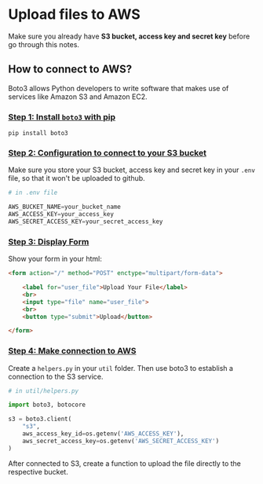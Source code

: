 # Upload files to AWS
Make sure you already have **S3 bucket, access key and secret key** before go through this notes.

## How to connect to AWS?
Boto3 allows Python developers to write software that makes use of services like Amazon S3 and Amazon EC2. 

### <u>Step 1: Install `boto3` with pip</u>
```
pip install boto3
```

### <u>Step 2: Configuration to connect to your S3 bucket</u>
Make sure you store your S3 bucket, access key and secret key in your `.env` file, so that it won't be uploaded to github.

```py
# in .env file

AWS_BUCKET_NAME=your_bucket_name
AWS_ACCESS_KEY=your_access_key
AWS_SECRET_ACCESS_KEY=your_secret_access_key
```

### <u>Step 3: Display Form</u>
Show your form in your html:
```html
<form action="/" method="POST" enctype="multipart/form-data">

    <label for="user_file">Upload Your File</label>
    <br>
    <input type="file" name="user_file">
    <br>
    <button type="submit">Upload</button>

</form>
```

### <u>Step 4: Make connection to AWS</u>
Create a `helpers.py` in your `util` folder. Then use boto3 to establish a connection to the S3 service. 
```py
# in util/helpers.py

import boto3, botocore

s3 = boto3.client(
    "s3",
    aws_access_key_id=os.getenv('AWS_ACCESS_KEY'),
    aws_secret_access_key=os.getenv('AWS_SECRET_ACCESS_KEY')
)
```

After connected to S3, create a function to upload the file directly to the respective bucket. 